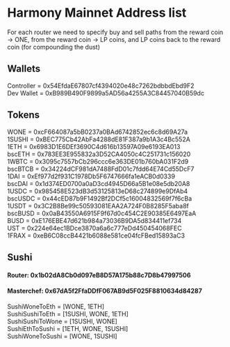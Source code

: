 # Harmony Mainnet Address list

For each router we need to specify buy and sell paths from the
reward coin -> ONE, from the reward coin -> LP coins, and LP 
coins back to the reward coin (for compounding the dust)

## Wallets

Controller = 0x54EfdaE67807cf4394020e48c7262bdbbdEbd9F2   
Dev Wallet = 0xB989B490F9899a5AD56a4255A3C84457040B59dc

## Tokens

WONE = 0xcF664087a5bB0237a0BAd6742852ec6c8d69A27a   
1SUSHI = 0xBEC775Cb42AbFa4288dE81F387a9b1A3c4Bc552A   
1ETH = 0x6983D1E6DEf3690C4d616b13597A09e6193EA013   
bscETH = 0x783EE3E955832a3D52CA4050c4C251731c156020   
1WBTC = 0x3095c7557bCb296ccc6e363DE01b760bA031F2d9   
bscBTCB = 0x34224dCF981dA7488FdD01c7fdd64E74Cd55DcF7   
1DAI = 0xEf977d2f931C1978Db5F6747666fa1eACB0d0339   
bscDAI = 0x1d374ED0700a0aD3cd4945D66a5B1e08e5db20A8   
1USDC = 0x985458E523dB3d53125813eD68c274899e9DfAb4   
bscUSDC = 0x44cED87b9F1492Bf2DCf5c16004832569f7f6cBa   
1USDT = 0x3C2B8Be99c50593081EAA2A724F0B8285F5aba8f   
bscBUSD = 0x0aB43550A6915F9f67d0c454C2E90385E6497EaA   
BUSD = 0xE176EBE47d621b984a73036B9DA5d834411ef734   
UST = 0x224e64ec1BDce3870a6a6c777eDd450454068FEC   
1FRAX = 0xeB6C08ccB4421b6088e581ce04fcFBed15893aC3   

## Sushi

#### Router: 0x1b02dA8Cb0d097eB8D57A175b88c7D8b47997506   
#### Masterchef: 0x67dA5f2FfaDDfF067AB9d5F025F8810634d84287   

SushiWoneToEth = [WONE, 1ETH]   
SushiSushiToEth = [1SUSHI, WONE, 1ETH]   
SushiSushiToWone = [1SUSHI, WONE]   
SushiEthToSushi = [1ETH, WONE, 1SUSHI]   
SushiWoneToSushi = [WONE, 1SUSHI]   





